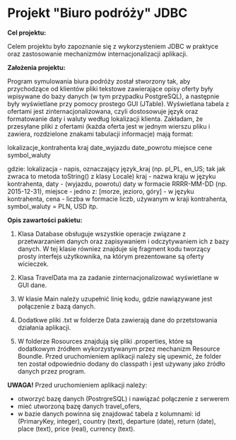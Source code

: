 # Projekt "Biuro podróży" JDBC

**Cel projektu:**

Celem projektu było zapoznanie się z wykorzysteniem JDBC w praktyce oraz zastosowanie mechanizmów internacjonalizacji aplikacji. 

**Założenia projektu:**

Program symulowania biura podróży został stworzony tak, aby przychodzące od klientów pliki tekstowe zawierające opisy oferty były wpisywane do bazy danych (w tym przypadku PostgreSQL), a następnie były wyświetlane przy pomocy prostego GUI (JTable). Wyświetlana tabela z ofertami jest zinternacjonalizowana, czyli dostosowuje język oraz formatowanie daty i waluty według lokalizacji klienta. 
Zakładam, że przesyłane pliki z ofertami (każda oferta jest w jednym wierszu pliku i zawiera, rozdzielone znakami tabulacji informacje) mają format:

lokalizacje_kontrahenta kraj  date_wyjazdu  date_powrotu miejsce cene symbol_waluty

gdzie:
lokalizacja - napis,  oznaczający język_kraj (np. pl_PL, en_US; tak jak zwraca to metoda toString() z klasy Locale)
kraj - nazwa kraju w języku kontrahenta,
daty - (wyjazdu, powrotu) daty w formacie RRRR-MM-DD (np. 2015-12-31),
miejsce - jedno z: [morze, jezioro, góry] - w języku kontrahenta,
cena - liczba w formacie liczb, używanym w kraji kontrahenta,
symbol_waluty = PLN, USD itp.

**Opis zawartości pakietu:**

1. Klasa Database obsługuje wszystkie operacje związane z przetwarzaniem danych oraz zapisywaniem i odczytywaniem ich z bazy danych. W tej klasie równiez znajduje się fragment kodu tworzący prosty interfejs użytkownika, na którym prezentowane są oferty wicieczek.

2. Klasa TravelData ma za zadanie zinternacjonalizować wyświetlane w GUI dane.

3. W klasie Main należy uzupełnić linię kodu, gdzie nawiązywane jest połączenie z bazą danych. 

4. Dodatkwe pliki .txt w folderze Data zawierają dane do przetstowania działania aplikacji.

5. W folderze Rosources znajdują się pliki .properties, które są dodatkowym źródłem wykorzystywanym przez mechanizm Resource Boundle. Przed uruchomieniem aplikacji należy się upewnić, że folder ten został odpowiednio dodany do classpath i jest używany jako źródło danych przez program. 

**UWAGA!** Przed uruchomieniem aplikacji należy:
- otworzyć bazę danych (PostrgreSQL) i nawiązać połączenie z serwerem
- mieć utworzoną bazę danych travel_ofers,
- w bazie danych powinna się znajdować tabela z kolumnami: id (PrimaryKey, integer), country (text), departure (date), return (date), place (text), price (real), currency (text).
